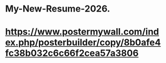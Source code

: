 # My-New-Resume-2026.
# https://www.postermywall.com/index.php/posterbuilder/copy/8b0afe4fc38b032c6c66f2cea57a3806
